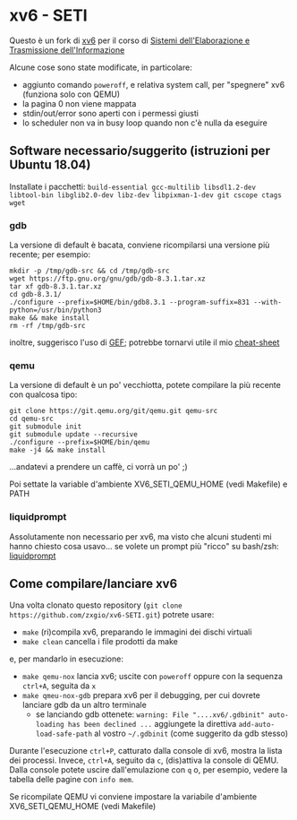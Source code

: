 # xv6 - SETI

Questo è un fork di [xv6](https://github.com/mit-pdos/xv6-public) per il corso di [Sistemi dell'Elaborazione e Trasmissione dell'Informazione](https://unige.it/off.f/2019/ins/36495)

Alcune cose sono state modificate, in particolare:
- aggiunto comando `poweroff`, e relativa system call, per "spegnere" xv6 (funziona solo con QEMU)
- la pagina 0 non viene mappata
- stdin/out/error sono aperti con i permessi giusti
- lo scheduler non va in busy loop quando non c'è nulla da eseguire

## Software necessario/suggerito (istruzioni per Ubuntu 18.04)

Installate i pacchetti: `build-essential gcc-multilib libsdl1.2-dev libtool-bin libglib2.0-dev libz-dev libpixman-1-dev git cscope ctags wget`

### gdb

La versione di default è bacata, conviene ricompilarsi una versione più recente; per esempio:
```
mkdir -p /tmp/gdb-src && cd /tmp/gdb-src
wget https://ftp.gnu.org/gnu/gdb/gdb-8.3.1.tar.xz
tar xf gdb-8.3.1.tar.xz
cd gdb-8.3.1/
./configure --prefix=$HOME/bin/gdb8.3.1 --program-suffix=831 --with-python=/usr/bin/python3
make && make install
rm -rf /tmp/gdb-src
```

inoltre, suggerisco l'uso di [GEF](https://github.com/hugsy/gef); potrebbe tornarvi utile il mio [cheat-sheet](https://github.com/zxgio/gdb_gef-cheatsheet)

### qemu

La versione di default è un po' vecchiotta, potete compilare la più recente con qualcosa tipo:

```
git clone https://git.qemu.org/git/qemu.git qemu-src
cd qemu-src
git submodule init
git submodule update --recursive
./configure --prefix=$HOME/bin/qemu
make -j4 && make install
```

...andatevi a prendere un caffè, ci vorrà un po' ;)

Poi settate la variable d'ambiente XV6_SETI_QEMU_HOME (vedi Makefile) e PATH


### liquidprompt

Assolutamente non necessario per xv6, ma visto che alcuni studenti mi hanno chiesto cosa usavo... se volete un prompt più "ricco" su bash/zsh: [liquidprompt](https://github.com/nojhan/liquidprompt)

## Come compilare/lanciare xv6

Una volta clonato questo repository (`git clone https://github.com/zxgio/xv6-SETI.git`) potrete usare:
- `make` (ri)compila xv6, preparando le immagini dei dischi virtuali
- `make clean` cancella i file prodotti da make

e, per mandarlo in esecuzione:
- `make qemu-nox` lancia xv6; uscite con `poweroff` oppure con la sequenza `ctrl+A`, seguita da `x`
- `make qmeu-nox-gdb` prepara xv6 per il debugging, per cui dovrete lanciare gdb da un altro terminale
  - se lanciando gdb ottenete: `warning: File "....xv6/.gdbinit" auto-loading has been declined ...`
    aggiungete la direttiva `add-auto-load-safe-path` al vostro `~/.gdbinit` (come suggerito da gdb stesso)

Durante l'esecuzione `ctrl+P`, catturato dalla console di xv6, mostra la lista dei processi.
Invece, `ctrl+A`, seguito da `c`, (dis)attiva la console di QEMU. Dalla console potete uscire dall'emulazione con `q` o, per esempio, vedere la tabella delle pagine con `info mem`.

Se ricompilate QEMU vi conviene impostare la variabile d'ambiente XV6_SETI_QEMU_HOME (vedi Makefile)
